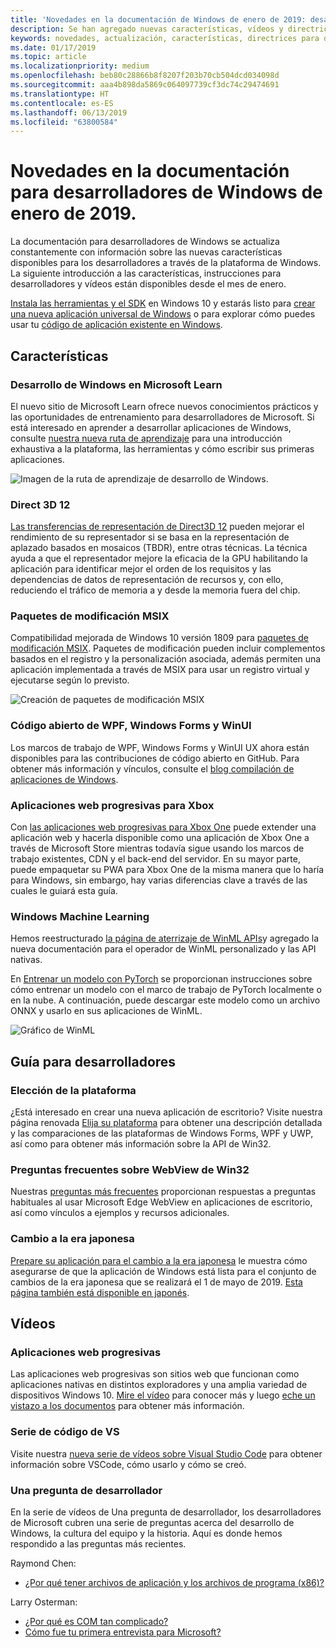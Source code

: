 ```yaml
---
title: 'Novedades en la documentación de Windows de enero de 2019: desarrollar aplicaciones para UWP'
description: Se han agregado nuevas características, vídeos y directrices para desarrolladores a la documentación para los desarrolladores de Windows 10 de enero de 2019.
keywords: novedades, actualización, características, directrices para desarrolladores, Windows 10, enero.
ms.date: 01/17/2019
ms.topic: article
ms.localizationpriority: medium
ms.openlocfilehash: beb80c28866b8f8207f203b70cb504dcd034098d
ms.sourcegitcommit: aaa4b898da5869c064097739cf3dc74c29474691
ms.translationtype: HT
ms.contentlocale: es-ES
ms.lasthandoff: 06/13/2019
ms.locfileid: "63800584"
---
```

# <a name="whats-new-in-the-windows-developer-docs-in-january-2019"></a>Novedades en la documentación para desarrolladores de Windows de enero de 2019.

La documentación para desarrolladores de Windows se actualiza constantemente con información sobre las nuevas características disponibles para los desarrolladores a través de la plataforma de Windows. La siguiente introducción a las características, instrucciones para desarrolladores y vídeos están disponibles desde el mes de enero.

[Instala las herramientas y el SDK](https://go.microsoft.com/fwlink/?LinkId=821431) en Windows 10 y estarás listo para [crear una nueva aplicación universal de Windows](../get-started/create-uwp-apps.md) o para explorar cómo puedes usar tu [código de aplicación existente en Windows](../porting/index.md).

## <a name="features"></a>Características

### <a name="windows-development-on-microsoft-learn"></a>Desarrollo de Windows en Microsoft Learn

El nuevo sitio de Microsoft Learn ofrece nuevos conocimientos prácticos y las oportunidades de entrenamiento para desarrolladores de Microsoft. Si está interesado en aprender a desarrollar aplicaciones de Windows, consulte [nuestra nueva ruta de aprendizaje](https://docs.microsoft.com/learn/paths/develop-windows10-apps/) para una introducción exhaustiva a la plataforma, las herramientas y cómo escribir sus primeras aplicaciones.

![Imagen de la ruta de aprendizaje de desarrollo de Windows.](images/windows-learn.png)

### <a name="direct-3d-12"></a>Direct 3D 12

[Las transferencias de representación de Direct3D 12](/windows/desktop/direct3d12/direct3d-12-render-passes) pueden mejorar el rendimiento de su representador si se basa en la representación de aplazado basados en mosaicos (TBDR), entre otras técnicas. La técnica ayuda a que el representador mejore la eficacia de la GPU habilitando la aplicación para identificar mejor el orden de los requisitos y las dependencias de datos de representación de recursos y, con ello, reduciendo el tráfico de memoria a y desde la memoria fuera del chip.

### <a name="msix-modification-packages"></a>Paquetes de modificación MSIX

Compatibilidad mejorada de Windows 10 versión 1809 para [paquetes de modificación MSIX](https://docs.microsoft.com/windows/msix/modification-package-1809-update). Paquetes de modificación pueden incluir complementos basados en el registro y la personalización asociada, además permiten una aplicación implementada a través de MSIX para usar un registro virtual y ejecutarse según lo previsto.

![Creación de paquetes de modificación MSIX](images/msix-modification-package.png)

### <a name="open-source-of-wpf-windows-forms-and-winui"></a>Código abierto de WPF, Windows Forms y WinUI

Los marcos de trabajo de WPF, Windows Forms y WinUI UX ahora están disponibles para las contribuciones de código abierto en GitHub. Para obtener más información y vínculos, consulte el [blog compilación de aplicaciones de Windows](https://blogs.windows.com/buildingapps/2018/12/04/announcing-open-source-of-wpf-windows-forms-and-winui-at-microsoft-connect-2018/#OKZjJs1VVTrMMtkL.97).

### <a name="progressive-web-apps-for-xbox"></a>Aplicaciones web progresivas para Xbox

Con [las aplicaciones web progresivas para Xbox One](https://docs.microsoft.com/microsoft-edge/progressive-web-apps/xbox-considerations) puede extender una aplicación web y hacerla disponible como una aplicación de Xbox One a través de Microsoft Store mientras todavía sigue usando los marcos de trabajo existentes, CDN y el back-end del servidor. En su mayor parte, puede empaquetar su PWA para Xbox One de la misma manera que lo haría para Windows, sin embargo, hay varias diferencias clave a través de las cuales le guiará esta guía.

### <a name="windows-machine-learning"></a>Windows Machine Learning

Hemos reestructurado [la página de aterrizaje de WinML APIs](https://docs.microsoft.com/windows/ai/api-reference)y agregado la nueva documentación para el operador de WinML personalizado y las API nativas.

En [Entrenar un modelo con PyTorch](https://docs.microsoft.com/windows/ai/train-model-pytorch) se proporcionan instrucciones sobre cómo entrenar un modelo con el marco de trabajo de PyTorch localmente o en la nube. A continuación, puede descargar este modelo como un archivo ONNX y usarlo en sus aplicaciones de WinML.

![Gráfico de WinML](images/winml-graphic.png)

## <a name="developer-guidance"></a>Guía para desarrolladores

### <a name="choose-your-platform"></a>Elección de la plataforma

¿Está interesado en crear una nueva aplicación de escritorio? Visite nuestra página renovada [Elija su plataforma](https://docs.microsoft.com/windows/desktop/choose-your-technology) para obtener una descripción detallada y las comparaciones de las plataformas de Windows Forms, WPF y UWP, así como para obtener más información sobre la API de Win32.

### <a name="faqs-on-win32-webview"></a>Preguntas frecuentes sobre WebView de Win32

Nuestras [preguntas más frecuentes](https://docs.microsoft.com/windows/communitytoolkit/controls/wpf-winforms/webview#frequently-asked-questions-faqs) proporcionan respuestas a preguntas habituales al usar Microsoft Edge WebView en aplicaciones de escritorio, así como vínculos a ejemplos y recursos adicionales.

### <a name="japanese-era-change"></a>Cambio a la era japonesa

[Prepare su aplicación para el cambio a la era japonesa](../design/globalizing/japanese-era-change.md) le muestra cómo asegurarse de que la aplicación de Windows está lista para el conjunto de cambios de la era japonesa que se realizará el 1 de mayo de 2019. [Esta página también está disponible en japonés](https://docs.microsoft.com/ja-jp/windows/uwp/design/globalizing/japanese-era-change).

## <a name="videos"></a>Vídeos

### <a name="progressive-web-apps"></a>Aplicaciones web progresivas

Las aplicaciones web progresivas son sitios web que funcionan como aplicaciones nativas en distintos exploradores y una amplia variedad de dispositivos Windows 10. [Mire el vídeo](https://youtu.be/ugAewC3308Y) para conocer más y luego [eche un vistazo a los documentos](https://aka.ms/Windows-PWA) para obtener más información.

### <a name="vs-code-series"></a>Serie de código de VS

Visite nuestra [nueva serie de vídeos sobre Visual Studio Code](https://www.youtube.com/playlist?list=PLlrxD0HtieHjQX77y-0sWH9IZBTmv1tTx) para obtener información sobre VSCode, cómo usarlo y cómo se creó.

### <a name="one-dev-question"></a>Una pregunta de desarrollador

En la serie de vídeos de Una pregunta de desarrollador, los desarrolladores de Microsoft cubren una serie de preguntas acerca del desarrollo de Windows, la cultura del equipo y la historia. Aquí es donde hemos respondido a las preguntas más recientes.

Raymond Chen:

* [¿Por qué tener archivos de aplicación y los archivos de programa (x86)?](https://youtu.be/N7o9eJpFYco)

Larry Osterman:

* [¿Por qué es COM tan complicado?](https://youtu.be/-gkXAV-StVA )
* [Cómo fue tu primera entrevista para Microsoft?](https://youtu.be/qRb6otsHG5c)
